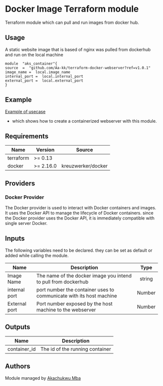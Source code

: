 

# Docker Image Terraform module

Terraform module which can pull and run images from docker hub.

## Usage
A static website image that is based of nginx was pulled from dockerhub and run on the local machine

 ```
module  "aks_container"{
source  =  "github.com/Aa-kk/terraform-docker-webserver?ref=v1.0.1"
image_name =  local.image_name
internal_port =  local.internal_port
external_port =  local.external_port
}
 ```

## Example

[Example of usecase](https://github.com/Aa-kk/terraform-docker-webserver/blob/main/example/example.tf)
* which shows how to create a containerized webserver with this module.

## Requirements

| Name | Version | Source |
|------|---------|---------|
| terraform | >= 0.13 |
| docker | >= 2.16.0 | kreuzwerker/docker



## Providers
### Docker Provider

The Docker provider is used to interact with Docker containers and images. It uses the Docker API to manage the lifecycle of Docker containers. since the Docker provider uses the Docker API, it is immediately compatible with single server Docker.


## Inputs
The following variables need to be declared. they can be set as default or added while calling the module.

| Name | Description | Type |
|------|-------------|:----:|
| Image Name | The name of the docker image you intend to pull from dockerhub| string |
| internal port | port number the container uses to communicate with its host machine| Number |
| External port | Port number exposed by the host machine to the webserver| Number |


## Outputs

| Name | Description |
|------|-------------|
| container_id | The id of the running container|


## Authors

Module managed by [Akachukwu Mba](https://github.com/Aa-kk)
